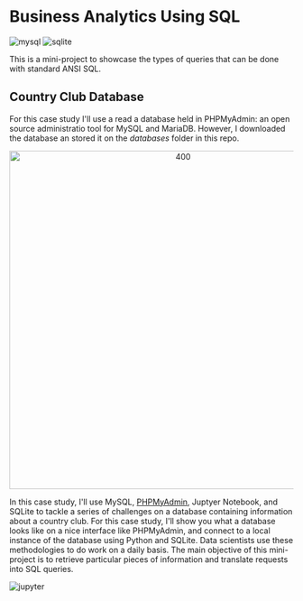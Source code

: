 # Business Analytics Using SQL

![mysql](https://img.shields.io/badge/MySQL-005C84?style=for-the-badge&logo=mysql&logoColor=white)
![sqlite](https://img.shields.io/badge/SQLite-07405E?style=for-the-badge&logo=sqlite&logoColor=white)

This is a mini-project to showcase the types of queries that can be done with standard ANSI SQL. 

## Country Club Database

For this case study I'll use a read a database held in PHPMyAdmin: an open source administratio tool for MySQL and MariaDB. However, I downloaded the database an stored it on the *databases* folder in this repo.

<p align="center">
	<img src="https://upload.wikimedia.org/wikipedia/commons/thumb/7/7f/PhpMyAdmin-main-es.png/450px-PhpMyAdmin-main-es.png" alt="400" width="600"/>
</p>

In this case study, I'll use MySQL, [PHPMyAdmin](https://www.phpmyadmin.net/), Juptyer Notebook, and SQLite to tackle a series of challenges on a database containing information about a country club. For this case study, I'll show you  what a database looks like on a nice interface like PHPMyAdmin, and connect to a local instance of the database using Python and SQLite. Data scientists use these methodologies to do work on a daily basis. The main objective of this mini-project is to retrieve particular pieces of information and translate requests into SQL queries. 

![jupyter](https://img.shields.io/badge/Made%20with-Jupyter-orange?style=for-the-badge&logo=Jupyter)
